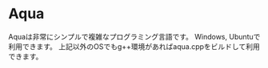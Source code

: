 # Aqua
Aquaは非常にシンプルで複雑なプログラミング言語です。
Windows, Ubuntuで利用できます。
上記以外のOSでもg++環境があればaqua.cppをビルドして利用できます。

